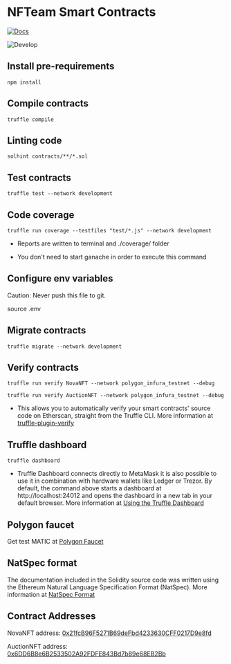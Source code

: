 # NFTeam Smart Contracts

[![Docs](https://img.shields.io/badge/docs-%F0%9F%93%84-blue)](https://holonic.atlassian.net/wiki/spaces/PODNFT/pages/765755393/Blockchain+Technologies)

![Develop](https://github.com/holonic-pod/smartcontracts-nfteam-01/actions/workflows/tests.yaml/badge.svg)

## Install pre-requirements

`npm install`

## Compile contracts

`truffle compile`

## Linting code

`solhint contracts/**/*.sol`

## Test contracts

`truffle test --network development`

## Code coverage

`truffle run coverage --testfiles "test/*.js" --network development`

- Reports are written to terminal and ./coverage/ folder

- You don't need to start ganache in order to execute this command

## Configure env variables

Caution: Never push this file to git.

source .env

## Migrate contracts

`truffle migrate --network development`

## Verify contracts

`truffle run verify NovaNFT --network polygon_infura_testnet --debug`

`truffle run verify AuctionNFT --network polygon_infura_testnet --debug`

- This allows you to automatically verify your smart contracts' source code on Etherscan, straight from the Truffle CLI. More information at [truffle-plugin-verify](https://www.npmjs.com/package/truffle-plugin-verify)

## Truffle dashboard

`truffle dashboard`

- Truffle Dashboard connects directly to MetaMask it is also possible to use it in combination with hardware wallets like Ledger or Trezor. By default, the command above starts a dashboard at http://localhost:24012 and opens the dashboard in a new tab in your default browser. More information at [Using the Truffle Dashboard](https://trufflesuite.com/docs/truffle/getting-started/using-the-truffle-dashboard/)

## Polygon faucet

Get test MATIC at [Polygon Faucet](https://faucet.polygon.technology/)

## NatSpec format

The documentation included in the Solidity source code was written using the Ethereum Natural Language Specification Format (NatSpec).
More information at [NatSpec Format](https://docs.soliditylang.org/en/latest/natspec-format.html)

## Contract Addresses

NovaNFT address: [0x21fcB96F5271B69deFbd4233630CFF0217D9e8fd](https://mumbai.polygonscan.com/address/0x21fcB96F5271B69deFbd4233630CFF0217D9e8fd)

AuctionNFT address: [0x6DD6B8e6B2533502A92FDFE843Bd7b89e68EB2Bb](https://mumbai.polygonscan.com/address/0x6DD6B8e6B2533502A92FDFE843Bd7b89e68EB2Bb)